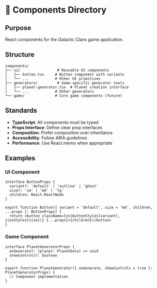 # 🧩 Components Directory

## Purpose
React components for the Galactic Clans game application.

## Structure
```
components/
├── ui/                 # Reusable UI components
│   ├── button.tsx     # Button component with variants
│   └── ...            # Other UI primitives
├── generators/         # Game-specific generator tools
│   ├── planet-generator.tsx  # Planet creation interface
│   └── ...            # Other generators
└── game/              # Core game components (future)
```

## Standards
- **TypeScript**: All components must be typed
- **Props Interface**: Define clear prop interfaces
- **Composition**: Prefer composition over inheritance
- **Accessibility**: Follow ARIA guidelines
- **Performance**: Use React.memo when appropriate

## Examples

### UI Component
```tsx
interface ButtonProps {
  variant?: 'default' | 'outline' | 'ghost'
  size?: 'sm' | 'md' | 'lg'
  children: React.ReactNode
}

export function Button({ variant = 'default', size = 'md', children, ...props }: ButtonProps) {
  return <button className={cn(buttonStyles[variant], sizeStyles[size])} {...props}>{children}</button>
}
```

### Game Component
```tsx
interface PlanetGeneratorProps {
  onGenerate?: (planet: PlanetData) => void
  showControls?: boolean
}

export function PlanetGenerator({ onGenerate, showControls = true }: PlanetGeneratorProps) {
  // Component implementation
}
``` 